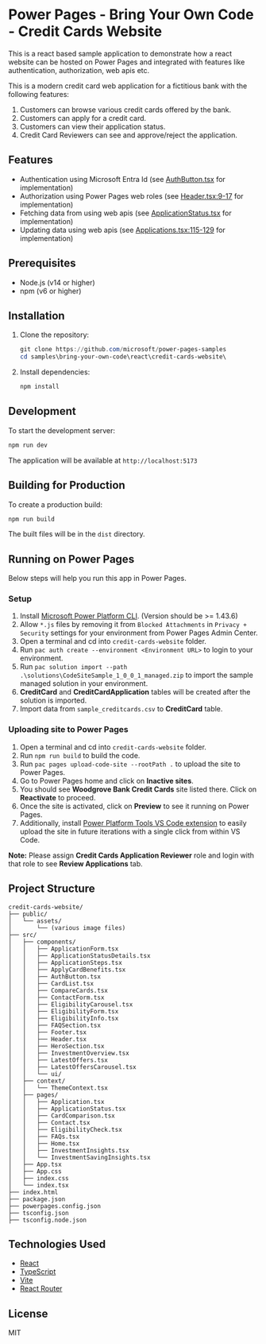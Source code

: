 # Power Pages - Bring Your Own Code - Credit Cards Website

This is a react based sample application to demonstrate how a react website can be hosted on Power Pages and integrated with features like authentication, authorization, web apis etc.

This is a modern credit card web application for a fictitious bank with the following features:

1. Customers can browse various credit cards offered by the bank.
1. Customers can apply for a credit card.
1. Customers can view their application status.
1. Credit Card Reviewers can see and approve/reject the application.

## Features

- Authentication using Microsoft Entra Id (see [AuthButton.tsx](src/components/AuthButton.tsx) for implementation)
- Authorization using Power Pages web roles (see [Header.tsx:9-17](src/components/Header.tsx#L9-L17) for implementation)
- Fetching data from using web apis (see [ApplicationStatus.tsx](src/pages/ApplicationStatus.tsx#L54-L64) for implementation)
- Updating data using web apis (see [Applications.tsx:115-129](src/pages/Applications.tsx#L115-L129) for implementation)

## Prerequisites

- Node.js (v14 or higher)
- npm (v6 or higher)

## Installation

1. Clone the repository:

    ```powershell
    git clone https://github.com/microsoft/power-pages-samples
    cd samples\bring-your-own-code\react\credit-cards-website\
    ```

1. Install dependencies:

    ```powershell
    npm install
    ```

## Development

To start the development server:

```powershell
npm run dev
```

The application will be available at `http://localhost:5173`

## Building for Production

To create a production build:

```powershell
npm run build
```

The built files will be in the `dist` directory.

## Running on Power Pages

Below steps will help you run this app in Power Pages.

### Setup

1. Install [Microsoft Power Platform CLI](https://learn.microsoft.com/power-platform/developer/cli/introduction?tabs=windows#install-microsoft-power-platform-cli). (Version should be >= 1.43.6)
1. Allow `*.js` files by removing it from `Blocked Attachments` in `Privacy + Security` settings for your environment from Power Pages Admin Center.
1. Open a terminal and cd into `credit-cards-website` folder.
1. Run `pac auth create --environment <Environment URL>` to login to your environment.
1. Run `pac solution import --path .\solutions\CodeSiteSample_1_0_0_1_managed.zip` to import the sample managed solution in your environment.
1. **CreditCard** and **CreditCardApplication** tables will be created after the solution is imported.
1. Import data from `sample_creditcards.csv` to **CreditCard** table.

### Uploading site to Power Pages

1. Open a terminal and cd into `credit-cards-website` folder.
1. Run `npm run build` to build the code.
1. Run `pac pages upload-code-site --rootPath .` to upload the site to Power Pages.
1. Go to Power Pages home and click on **Inactive sites**.
1. You should see **Woodgrove Bank Credit Cards** site listed there. Click on **Reactivate** to proceed.
1. Once the site is activated, click on **Preview** to see it running on Power Pages.
1. Additionally, install [Power Platform Tools VS Code extension](https://aka.ms/power-platform-vscode) to easily upload the site in future iterations with a single click from within VS Code.

**Note:** Please assign **Credit Cards Application Reviewer** role and login with that role to see **Review Applications** tab.

## Project Structure

```text
credit-cards-website/
├── public/
│   └── assets/
│       └── (various image files)
├── src/
│   ├── components/
│   │   ├── ApplicationForm.tsx
│   │   ├── ApplicationStatusDetails.tsx
│   │   ├── ApplicationSteps.tsx
│   │   ├── ApplyCardBenefits.tsx
│   │   ├── AuthButton.tsx
│   │   ├── CardList.tsx
│   │   ├── CompareCards.tsx
│   │   ├── ContactForm.tsx
│   │   ├── EligibilityCarousel.tsx
│   │   ├── EligibilityForm.tsx
│   │   ├── EligibilityInfo.tsx
│   │   ├── FAQSection.tsx
│   │   ├── Footer.tsx
│   │   ├── Header.tsx
│   │   ├── HeroSection.tsx
│   │   ├── InvestmentOverview.tsx
│   │   ├── LatestOffers.tsx
│   │   ├── LatestOffersCarousel.tsx
│   │   └── ui/
│   ├── context/
│   │   └── ThemeContext.tsx
│   ├── pages/
│   │   ├── Application.tsx
│   │   ├── ApplicationStatus.tsx
│   │   ├── CardComparison.tsx
│   │   ├── Contact.tsx
│   │   ├── EligibilityCheck.tsx
│   │   ├── FAQs.tsx
│   │   ├── Home.tsx
│   │   ├── InvestmentInsights.tsx
│   │   └── InvestmentSavingInsights.tsx
│   ├── App.tsx
│   ├── App.css
│   ├── index.css
│   └── index.tsx
├── index.html
├── package.json
├── powerpages.config.json
├── tsconfig.json
├── tsconfig.node.json
```

## Technologies Used

- [React](https://react.dev/)
- [TypeScript](https://www.typescriptlang.org/)
- [Vite](https://vite.dev/guide/)
- [React Router](https://reactrouter.com/)

## License

MIT
